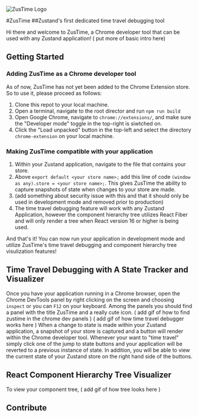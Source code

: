 ![ZusTime Logo](/zustime_logo.png)

#ZusTime
##Zustand's first dedicated time travel debugging tool

Hi there and welcome to ZusTime, a Chrome developer tool that can be used with any Zustand application!
( put more of basic intro here)



## Getting Started
### Adding ZusTime as a Chrome developer tool
As of now, ZusTime has not yet been added to the Chrome Extension store. So to use it, please proceed as follows:
1. Clone this repot to your local machine.
2. Open a terminal, navigate to the root director and run
``` npm run build ```
3. Open Google Chrome, navigate to `chrome://extensions/`, and make sure the "Developer mode" toggle in the top-right is siwtched on.
4. Click the "Load unpacked" button in the top-left and select the directory `chrome-extension` on your local machine.

### Making ZusTime compatible with your application
1. Within your Zustand application, navigate to the file that contains your store.
2. Above `export default <your store name>;` add this line of code `(window as any).store = <your store name>;`. This gives ZusTime the ability to capture snapshots of state when changes to your store are made.
3. (add something about security issue with this and that it should only be used in development mode and removed prior to production)
4. The time travel debugging feature will work with any Zustand Application, however the component hierarchy tree utilizes React Fiber and will only render a tree when React version 16 or higher is being used. 

And that's it! You can now run your application in development mode and utilize ZusTime's time travel debugging and component hierarchy tree visulization features!

## Time Travel Debugging with A State Tracker and Visualizer
Once you have your application running in a Chrome browser, open the Chrome DevTools panel by right clicking on the screen and choosing `inspect` or you can `F12` on your keyboard. Among the panels you should find a panel with the title ZusTime and a really cute icon.
( add gif of how to find zustime in the chrome dev panels )
( add gif of how time travel debugger works here )
When a change to state is made within your Zustand application, a snapshot of your store is captured and a button will render within the Chrome developer tool. Whenever your want to "time travel" simply click one of the jump to state buttons and your application will be reverted to a previous instance of state. In addition, you will be able to view the current state of your Zustand store on the right hand side of the buttons. 

## React Component Hierarchy Tree Visualizer
To view your component tree, 
( add gif of how tree looks here )

## Contribute




